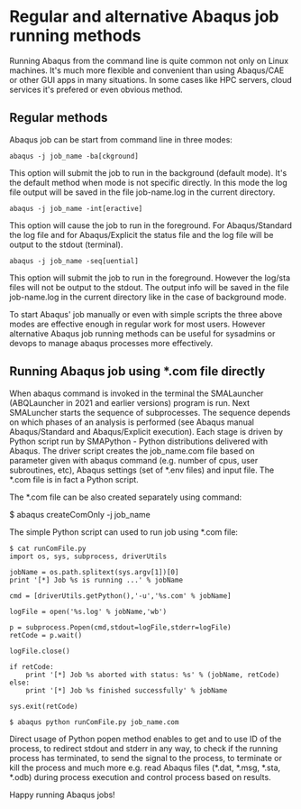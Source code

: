 # Regular and alternative Abaqus job running methods

Running Abaqus from the command line is quite common not only on Linux machines. It's much more flexible and convenient than using Abaqus/CAE or other GUI apps in many situations. In some cases like HPC servers, cloud services it's prefered or even obvious method. 

## Regular methods

Abaqus job can be start from command line in three modes:
```
abaqus -j job_name -ba[ckground]
```
This option will submit the job to run in the background (default mode). It's the default method when mode is not specific directly. In this mode the log file output will be saved in the file job-name.log in the current directory.
```
abaqus -j job_name -int[eractive]
```
This option will cause the job to run in the foreground. For Abaqus/Standard the log file and for Abaqus/Explicit the status file and the log file will be output to the stdout (terminal).
```
abaqus -j job_name -seq[uential]
```
This option will submit the job to run in the foreground. However the log/sta files will not be output to the stdout. The output info will be saved in the file job-name.log in the current directory like in the case of background mode.

To start Abaqus' job manually or even with simple scripts the three above modes are effective enough in regular work for most users. However alternative Abaqus job running methods can be useful for sysadmins or devops to manage abaqus processes more effectively.

## Running Abaqus job using \*.com file directly

When abaqus command is invoked in the terminal the SMALauncher (ABQLauncher in 2021 and earlier versions) program is run. Next SMALuncher starts the sequence of subprocesses. The sequence depends on which phases of an analysis is performed (see Abaqus manual Abaqus/Standard and Abaqus/Explicit execution). Each stage is driven by Python script run by SMAPython - Python distributions delivered with Abaqus. The driver script creates the job_name.com file based on parameter given with abaqus command (e.g. number of cpus, user subroutines, etc), Abaqus settings (set of \*.env files) and input file. The \*.com file is in fact a Python script.

The \*.com file can be also created separately using command:

$ abaqus createComOnly -j job_name

The simple Python script can used to run job using \*.com file:
```
$ cat runComFile.py
import os, sys, subprocess, driverUtils

jobName = os.path.splitext(sys.argv[1])[0]
print '[*] Job %s is running ...' % jobName

cmd = [driverUtils.getPython(),'-u','%s.com' % jobName]

logFile = open('%s.log' % jobName,'wb')

p = subprocess.Popen(cmd,stdout=logFile,stderr=logFile)
retCode = p.wait()

logFile.close()

if retCode:
    print '[*] Job %s aborted with status: %s' % (jobName, retCode)
else:
    print '[*] Job %s finished successfully' % jobName

sys.exit(retCode)

$ abaqus python runComFile.py job_name.com
```
Direct usage of Python popen method enables to get and to use ID of the process, to redirect stdout and stderr in any way, to check if the running process has terminated, to send the signal to the process, to terminate or kill the process and much more e.g. read Abaqus files (\*.dat, \*.msg, \*.sta, \*.odb) during process execution and control process based on results.

Happy running Abaqus jobs! 

